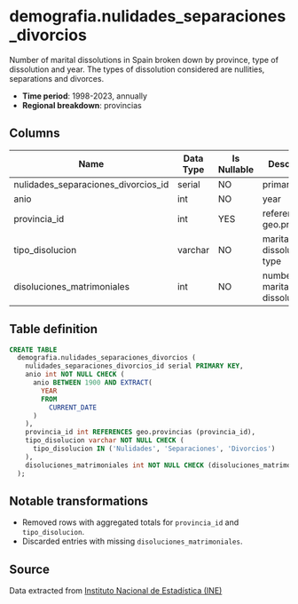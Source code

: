 # demografia.nulidades_separaciones_divorcios

Number of marital dissolutions in Spain broken down by province, type of dissolution and year. The types of dissolution considered are nullities, separations and divorces.

- **Time period**: 1998-2023, annually
- **Regional breakdown**: provincias

## Columns

| Name | Data Type | Is Nullable | Description |
| --- | --- | --- | --- |
| nulidades_separaciones_divorcios_id | serial | NO | primary key |
| anio | int | NO | year |
| provincia_id | int | YES | references geo.provincias |
| tipo_disolucion | varchar | NO | marital dissolution type |
| disoluciones_matrimoniales | int | NO | number of marital dissolutions |

## Table definition

```sql
CREATE TABLE
  demografia.nulidades_separaciones_divorcios (
    nulidades_separaciones_divorcios_id serial PRIMARY KEY,
    anio int NOT NULL CHECK (
      anio BETWEEN 1900 AND EXTRACT(
        YEAR
        FROM
          CURRENT_DATE
      )
    ),
    provincia_id int REFERENCES geo.provincias (provincia_id),
    tipo_disolucion varchar NOT NULL CHECK (
      tipo_disolucion IN ('Nulidades', 'Separaciones', 'Divorcios')
    ),
    disoluciones_matrimoniales int NOT NULL CHECK (disoluciones_matrimoniales >= 0)
  );
```

## Notable transformations

- Removed rows with aggregated totals for `provincia_id` and `tipo_disolucion`.
- Discarded entries with missing `disoluciones_matrimoniales`.

## Source

Data extracted from <a href="https://www.ine.es/jaxiT3/Tabla.htm?t=20173" target="_blank">Instituto Nacional de Estadística (INE)</a>
